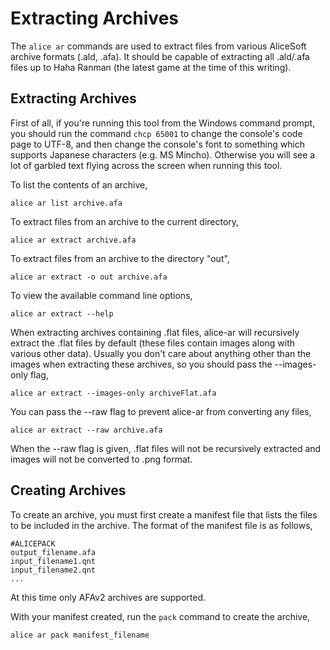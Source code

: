 Extracting Archives
===================

The `alice ar` commands are used to extract files from various AliceSoft
archive formats (.ald, .afa). It should be capable of extracting all .ald/.afa
files up to Haha Ranman (the latest game at the time of this writing).

Extracting Archives
-------------------

First of all, if you're running this tool from the Windows command prompt, you
should run the command `chcp 65001` to change the console's code page to UTF-8,
and then change the console's font to something which supports Japanese
characters (e.g. MS Mincho). Otherwise you will see a lot of garbled text
flying across the screen when running this tool.

To list the contents of an archive,

    alice ar list archive.afa

To extract files from an archive to the current directory,

    alice ar extract archive.afa

To extract files from an archive to the directory "out",

    alice ar extract -o out archive.afa

To view the available command line options,

    alice ar extract --help

When extracting archives containing .flat files, alice-ar will recursively
extract the .flat files by default (these files contain images along with
various other data). Usually you don't care about anything other than the
images when extracting these archives, so you should pass the --images-only
flag,

    alice ar extract --images-only archiveFlat.afa

You can pass the --raw flag to prevent alice-ar from converting any files,

    alice ar extract --raw archive.afa

When the --raw flag is given, .flat files will not be recursively extracted and
images will not be converted to .png format.

Creating Archives
-----------------

To create an archive, you must first create a manifest file that lists the files
to be included in the archive. The format of the manifest file is as follows,

    #ALICEPACK
    output_filename.afa
    input_filename1.qnt
    input_filename2.qnt
    ...
    
At this time only AFAv2 archives are supported.

With your manifest created, run the `pack` command to create the archive,

    alice ar pack manifest_filename
